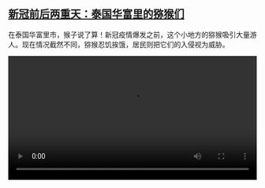 <!--1595260438000-->
[新冠前后两重天：泰国华富里的猕猴们](https://www.dw.com/zh/%E6%96%B0%E5%86%A0%E5%89%8D%E5%90%8E%E4%B8%A4%E9%87%8D%E5%A4%A9%EF%BC%9A%E6%B3%B0%E5%9B%BD%E5%8D%8E%E5%AF%8C%E9%87%8C%E7%9A%84%E7%8C%95%E7%8C%B4%E4%BB%AC/a-54243629)
------

<p>在泰国华富里市，猴子说了算！新冠疫情爆发之前，这个小地方的猕猴吸引大量游人。现在情况截然不同，猕猴忍饥挨饿，居民则把它们的入侵视为威胁。</small></p><video src="https://tvdownloaddw-a.akamaihd.net/dwtv_video/flv/vdt_zh/2020/bchi200720_002_thailmonkey_01g_sd_sor.mp4" controls style="width:100%"></video>
